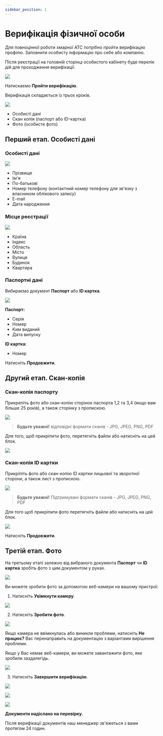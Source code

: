 ```yaml
---
sidebar_position: 1
---
```


# Верифікація фізичної особи

Для повноцінної роботи хмарної АТС потрібно пройти верифікацію профілю. Заповнити особисту інформацію про себе або компанію.

Після реєстрації на головній сторінці особистого кабінету буде перелік дій для проходження верифікації.

![](../verification/img/i-sign-in9.svg)

Натискаємо **Пройти верифікацію**.

Верифікація складається із трьох кроків.

![](../verification/img/i-sign-in10.svg)

- Особисті дані
- Скан копія (паспорт або ID-картка)
- Фото (особисте фото)

## Перший етап. Особисті дані

### Особисті дані

![](../verification/img/i-sign-in11.svg)

- Прізвище
- Ім'я
- По-батькові
- Номер телефону (контактний номер телефону для зв'язку з власником облікового запису)
- E-mail
- Дата народження

### Місце реєстрації

![](../verification/img/i-sign-in12.svg)

- Країна
- Індекс
- Область
- Місто
- Вулиця
- Будинок
- Квартира

### Паспортні дані

Вибираємо документ **Паспорт** або **ID картка**.

![](../verification/img/i-sign-in13.svg)

**Паспорт:**

- Серія
- Номер
- Ким виданий
- Дата випуску

**ID картка:**

- Номер

Натисніть **Продовжити**.

## Другий етап. Скан-копія

### Скан-копія паспорту

Прикрепіть фото або скан-копію сторінок паспорта 1,2 та 3,4 (якщо вам більше 25 років), а також сторінку з пропискою.

![](../verification/img/i-sign-in14.svg)

> **Будьте уважні!** відповідні формати сканів - JPG, JPEG, PNG, PDF

Для того, щоб прикріпити фото, перетягніть файли або натисніть на цей блок.

![](../verification/img/i-sign-in15.svg)

### Скан-копія ID картки

Прикріпіть фото або скан-копію ID картки лицьової та зворотної сторони, а також лист з пропискою.

![](../verification/img/i-sign-in16.svg)

> **Будьте уважні!** Підтримувані формати сканів - JPG, JPEG, PNG, PDF

Для того щоб прикріпити фото перетягніть файли або натисніть на цей блок.

![](../verification/img/i-sign-in15.svg)

Натисніть **Продовжити**.

## Третій етап. Фото

На третьому етапі залежно від вибраного документа **Паспорт** чи **ID картка** зробіть фото з цим документом у руках.

![](../verification/img/i-sign-in17.svg)

Ви можете зробити фото за допомогою веб-камери на вашому пристрої:

1. Натисніть **Увімкнути камеру**.

![](../verification/img/i-sign-in18.svg)

2. Натисніть **Зробити фото**.

![](../verification/img/i-sign-in19.svg)

Якщо камера не ввімкнулась або виникли проблеми, натисніть **Не працює?** Вас перенаправить на документацію з варіантами вирішення проблеми.

Якщо у Вас немає веб-камери, ви можете завантажити фото, яке зробили заздалегідь.

![](../verification/img/i-sign-in20.svg)

3. Натисніть **Завершити верифікацію**.

![](../verification/img/i-sign-in21.svg)

![](../../img/authorization/line.svg)

![](../verification/img/i-sign-in23.svg)

**Документи надіслано на перевірку.** 

Після верифікації документів наш менеджер зв'яжеться з вами протягом 24 годин.